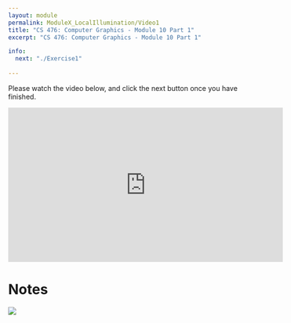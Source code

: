 ```yaml
---
layout: module
permalink: ModuleX_LocalIllumination/Video1
title: "CS 476: Computer Graphics - Module 10 Part 1"
excerpt: "CS 476: Computer Graphics - Module 10 Part 1"

info:
  next: "./Exercise1"
  
---
```


Please watch the video below, and click the next button once you have finished. 

<iframe width="560" height="315" src="https://www.youtube.com/embed/CxKZJbO3p50" frameborder="0" allow="accelerometer; autoplay; clipboard-write; encrypted-media; gyroscope; picture-in-picture" allowfullscreen></iframe>

<h1>Notes</h1>
<img src = "../images/Unit2/Lambertian.svg">